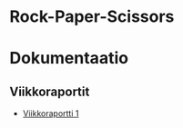 # Rock-Paper-Scissors

# Dokumentaatio
## Viikkoraportit
- [Viikkoraportti 1](Dokumentaatio/Viikkoraportit/Viikko1.md)
